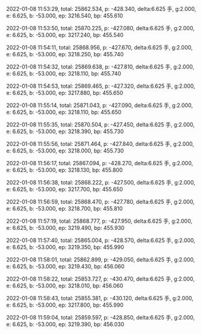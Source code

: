 2022-01-08 11:53:29, total: 25862.534, p: -428.340, delta:6.625 手, g:2.000, e: 6.625, b: -53.000, ep: 3216.540, bp: 455.610

2022-01-08 11:53:50, total: 25870.225, p: -427.080, delta:6.625 手, g:2.000, e: 6.625, b: -53.000, ep: 3217.240, bp: 455.540

2022-01-08 11:54:11, total: 25868.956, p: -427.670, delta:6.625 手, g:2.000, e: 6.625, b: -53.000, ep: 3218.250, bp: 455.740

2022-01-08 11:54:32, total: 25869.638, p: -427.810, delta:6.625 手, g:2.000, e: 6.625, b: -53.000, ep: 3218.110, bp: 455.740

2022-01-08 11:54:53, total: 25869.465, p: -427.320, delta:6.625 手, g:2.000, e: 6.625, b: -53.000, ep: 3217.880, bp: 455.650

2022-01-08 11:55:14, total: 25871.043, p: -427.090, delta:6.625 手, g:2.000, e: 6.625, b: -53.000, ep: 3218.110, bp: 455.650

2022-01-08 11:55:35, total: 25870.504, p: -427.450, delta:6.625 手, g:2.000, e: 6.625, b: -53.000, ep: 3218.390, bp: 455.730

2022-01-08 11:55:56, total: 25871.464, p: -427.840, delta:6.625 手, g:2.000, e: 6.625, b: -53.000, ep: 3218.000, bp: 455.730

2022-01-08 11:56:17, total: 25867.094, p: -428.270, delta:6.625 手, g:2.000, e: 6.625, b: -53.000, ep: 3218.130, bp: 455.800

2022-01-08 11:56:38, total: 25868.222, p: -427.500, delta:6.625 手, g:2.000, e: 6.625, b: -53.000, ep: 3217.700, bp: 455.650

2022-01-08 11:56:59, total: 25868.470, p: -427.780, delta:6.625 手, g:2.000, e: 6.625, b: -53.000, ep: 3218.700, bp: 455.810

2022-01-08 11:57:19, total: 25868.777, p: -427.950, delta:6.625 手, g:2.000, e: 6.625, b: -53.000, ep: 3219.490, bp: 455.930

2022-01-08 11:57:40, total: 25865.004, p: -428.570, delta:6.625 手, g:2.000, e: 6.625, b: -53.000, ep: 3219.350, bp: 455.990

2022-01-08 11:58:01, total: 25862.899, p: -429.050, delta:6.625 手, g:2.000, e: 6.625, b: -53.000, ep: 3219.430, bp: 456.060

2022-01-08 11:58:22, total: 25853.727, p: -430.470, delta:6.625 手, g:2.000, e: 6.625, b: -53.000, ep: 3218.010, bp: 456.060

2022-01-08 11:58:43, total: 25855.381, p: -430.120, delta:6.625 手, g:2.000, e: 6.625, b: -53.000, ep: 3217.800, bp: 455.990

2022-01-08 11:59:04, total: 25859.597, p: -428.850, delta:6.625 手, g:2.000, e: 6.625, b: -53.000, ep: 3219.390, bp: 456.030
